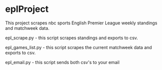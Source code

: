 # eplProject

This project scrapes nbc sports English Premier League weekly standings and matchweek data. 

epl_scrape.py - this script scrapes standings and exports to csv.

epl_games_list.py - this script scrapes the current matchweek data and exports to csv.

epl_email.py - this script sends both csv's to your email
